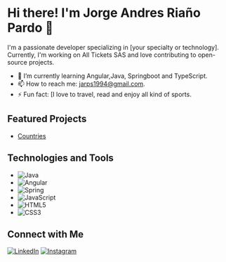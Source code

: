 # Hi there! I'm Jorge Andres Riaño Pardo 👋

I'm a passionate developer specializing in [your specialty or technology]. Currently, I'm working on All Tickets SAS and love contributing to open-source projects.

- 🌱 I’m currently learning Angular,Java, Springboot and TypeScript.
- 📫 How to reach me: jarps1994@gmail.com.
- ⚡ Fun fact: [I love to travel, read and enjoy all kind of sports.

## Featured Projects
- [Countries]([link](https://github.com/jarp1994/Countries-PI))


## Technologies and Tools

- ![Java](https://img.shields.io/badge/Java-ED8B00?style=flat&logo=java&logoColor=white)
- ![Angular](https://img.shields.io/badge/Angular-DD0031?style=flat&logo=angular&logoColor=white)
- ![Spring](https://img.shields.io/badge/Spring-6DB33F?style=flat&logo=spring&logoColor=white)
- ![JavaScript](https://img.shields.io/badge/JavaScript-F7DF1E?style=flat&logo=javascript&logoColor=black)
- ![HTML5](https://img.shields.io/badge/HTML5-E34F26?style=flat&logo=html5&logoColor=white)
- ![CSS3](https://img.shields.io/badge/CSS3-1572B6?style=flat&logo=css3&logoColor=white)

## Connect with Me

[![LinkedIn](https://img.shields.io/badge/LinkedIn-Profile-blue)](https://www.linkedin.com/in/jorgeariano)
[![Instagram](https://img.shields.io/badge/Instagram-@username-E4405F)](https://www.instagram.com/jorgeriano_)


